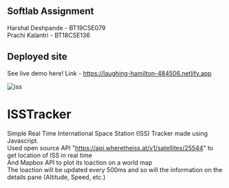 ## Softlab Assignment
Harshal Deshpande - BT19CSE079<br/>
Prachi Kalantri - BT18CSE136

## Deployed site
See live demo here!
Link - https://laughing-hamilton-484506.netlify.app

![iss](https://user-images.githubusercontent.com/60571252/113660605-1bd99c00-96c2-11eb-9ec1-a0bf36d76340.jpg)

# ISSTracker
Simple Real Time International Space Station (ISS) Tracker made using Javascript.<br/>
Used open source API "https://api.wheretheiss.at/v1/satellites/25544" to get location of ISS in real time <br/>And Mapbox API to plot its loaction on a world map<br/>
The loaction will be updated every 500ms and so will the information on the details pane (Altitude, Speed, etc.)
